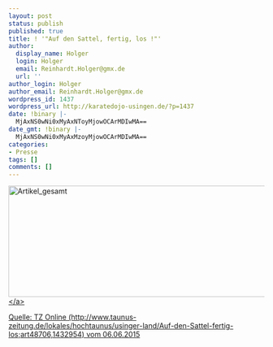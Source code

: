 ```yaml
---
layout: post
status: publish
published: true
title: ! '"Auf den Sattel, fertig, los !"'
author:
  display_name: Holger
  login: Holger
  email: Reinhardt.Holger@gmx.de
  url: ''
author_login: Holger
author_email: Reinhardt.Holger@gmx.de
wordpress_id: 1437
wordpress_url: http://karatedojo-usingen.de/?p=1437
date: !binary |-
  MjAxNS0wNi0xMyAxNToyMjowOCArMDIwMA==
date_gmt: !binary |-
  MjAxNS0wNi0xMyAxMzoyMjowOCArMDIwMA==
categories:
- Presse
tags: []
comments: []
---
```

<p><a href="http:&#47;&#47;karatedojo-usingen.de&#47;2015&#47;06&#47;13&#47;auf-den-sattel-fertig-los&#47;artikel_gesamt&#47;" rel="attachment wp-att-1438"><img class="aligncenter size-large wp-image-1438" src="http:&#47;&#47;karatedojo-usingen.de&#47;wp-content&#47;uploads&#47;2015&#47;06&#47;Artikel_gesamt-1024x400.jpg" alt="Artikel_gesamt" width="560" height="219" &#47;><&#47;a></p>
<p>Quelle: TZ Online (http:&#47;&#47;www.taunus-zeitung.de&#47;lokales&#47;hochtaunus&#47;usinger-land&#47;Auf-den-Sattel-fertig-los;art48706,1432954) vom 06.06.2015</p>
